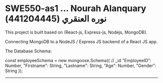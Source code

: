 # SWE550-as1 ... Nourah Alanquary نوره العنقري (441204445)


This project is built based on (React-js, Express-js, Nodejs, MongoDB).

Connecting MongoDB to a NodeJS / Express JS backend of a React JS app.


The Database Schema: 

 const employeeSchema = new mongoose.Schema({
    // _id
    "EmployeeID": Number,
    "Firstname": String,
    "Lastname": String,
    "Age": Number,
    "Gender": String
}); 
       

-------------------------------------------------------------------------
